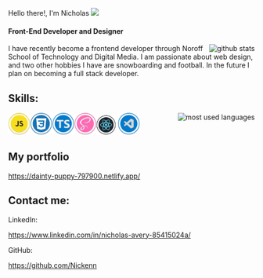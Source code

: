 
Hello there!, I'm Nicholas <img src="https://emojis.slackmojis.com/emojis/images/1531849430/4246/blob-sunglasses.gif?1531849430" width="30"/>
#### Front-End Developer and Designer

<img align='right' src='https://github-readme-stats.vercel.app/api?username=Nickenn&show_icons=true' alt='github stats'>

I have recently become a frontend developer through Noroff School of Technology and Digital Media. I am passionate about web design, and two other hobbies I have are snowboarding and football. In the future I plan on becoming a full stack developer.

## Skills: 
<img align="left" width="45px" src="https://github.com/Pedro-Murilo/icons-for-readme/blob/main/.github/js-icon.svg" alt="Javascript Icon" />
<img align="left" width="45px" src="https://github.com/Pedro-Murilo/icons-for-readme/blob/main/.github/css-icon.svg" alt="CSS Icon" />
<img align="left" width="45px" src="https://github.com/Pedro-Murilo/Pedro-Murilo/blob/main/.github/typescript-icon.svg" alt="Typescript icon" />
<img width="40px" alt="React JS" src="https://github.com/Pedro-Murilo/Pedro-Murilo/blob/main/.github/react-icon.svg" alt="React JS" />
<img align="left" width="45px" src="https://github.com/Pedro-Murilo/icons-for-readme/blob/main/.github/sass-icon.svg" alt="SASS Icon" />
<img width="45px" src="https://github.com/Pedro-Murilo/icons-for-readme/blob/main/.github/vscode-icon.svg" alt="VSCode Icon" />

<img align='right' src='https://github-readme-stats.vercel.app/api/top-langs/?username=Nickenn&layout=compact' alt='most used languages'>

## My portfolio

https://dainty-puppy-797900.netlify.app/

##

## Contact me: 

LinkedIn:

https://www.linkedin.com/in/nicholas-avery-85415024a/

GitHub:

https://github.com/Nickenn
